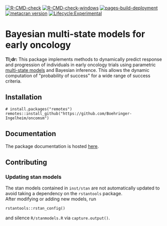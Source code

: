 <!-- badges: start -->

[![R-CMD-check](https://github.com/Boehringer-Ingelheim/oncomsm/actions/workflows/check.yml/badge.svg?branch=main)](https://github.com/Boehringer-Ingelheim/oncomsm/actions/workflows/check.yml)
[![R-CMD-check-windows](https://github.com/Boehringer-Ingelheim/oncomsm/actions/workflows/rcmd-check-windows.yml/badge.svg?branch=main)](https://github.com/Boehringer-Ingelheim/oncomsm/actions/workflows/rcmd-check-windows.yml)
[![pages-build-deployment](https://github.com/Boehringer-Ingelheim/oncomsm/actions/workflows/pages/pages-build-deployment/badge.svg)](https://github.com/Boehringer-Ingelheim/oncomsm/actions/workflows/pages/pages-build-deployment)
[![metacran version](https://www.r-pkg.org/badges/version/oncomsm)](https://cran.r-project.org/package=oncomsm)
[![Lifecycle:Experimental](https://img.shields.io/badge/Lifecycle-Experimental-339999)](https://github.com/Boehringer-Ingelheim/oncomsm)

<!-- badges: end -->



# Bayesian multi-state models for early oncology

**Tl;dr:** This package implements methods to dynamically predict response 
and progression of individuals in early oncology trials using parametric
[multi-state models](https://boehringer-ingelheim.github.io/oncomsm/articles/multi-state-model-for-early-oncology.html) and Bayesian inference. 
This allows the dynamic computation of "probability of success" for a wide 
range of success criteria. 


## Installation

```{r}
# install.packages("remotes")
remotes::install_github("https://github.com/Boehringer-Ingelheim/oncomsm")
```


## Documentation

The package documentation is hosted [here](https://boehringer-ingelheim.github.io/oncomsm/).


## Contributing

### Updating stan models

The stan models contained in `inst/stan` are not automatically updated to avoid
taking a dependency on the `rstantools` package.  
After modifying or adding new models, run 
```{r}
rstantools::rstan_config()
```

and silence `R/stanmodels.R` via `capture.output()`.
